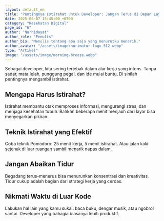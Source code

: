 ```yaml
---
layout: default_en
title: "Pentingnya Istirahat untuk Developer: Jangan Terus di Depan Layar!"
date: 2025-06-07 15:45:00 +0700
category: "Kesehatan Digital"
page_id: "6"
author: "Nurhidayat"
author_role: "Penulis"
author_bio: "Menulis tentang apa saja yang menurutku menarik."
author_avatar: "/assets/image/nurimator-logo-512.webp"
type: "Artikel"
image: "/assets/image/morning-breeze.webp"
---
```


Sebagai developer, kita sering terjebak dalam alur kerja yang intens. Tanpa sadar, mata lelah, punggung pegal, dan ide mulai buntu. Di sinilah pentingnya mengambil istirahat.

## Mengapa Harus Istirahat?

Istirahat membantu otak memproses informasi, mengurangi stres, dan menjaga kesehatan tubuh. Bahkan beberapa menit menjauh dari layar bisa menyegarkan pikiran.

## Teknik Istirahat yang Efektif

Coba teknik Pomodoro: 25 menit kerja, 5 menit istirahat. Atau jalan kaki sejenak di luar ruangan sambil menarik napas dalam.

## Jangan Abaikan Tidur

Begadang terus-menerus bisa menurunkan konsentrasi dan kreativitas. Tidur cukup adalah bagian dari strategi kerja yang cerdas.

## Nikmati Waktu di Luar Kode

Lakukan hal lain yang kamu sukai: baca buku, dengar musik, atau ngobrol santai. Developer yang bahagia biasanya lebih produktif.
